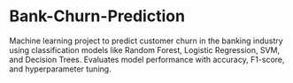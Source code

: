 # Bank-Churn-Prediction
Machine learning project to predict customer churn in the banking industry using classification models like Random Forest, Logistic Regression, SVM, and Decision Trees. Evaluates model performance with accuracy, F1-score, and hyperparameter tuning.
